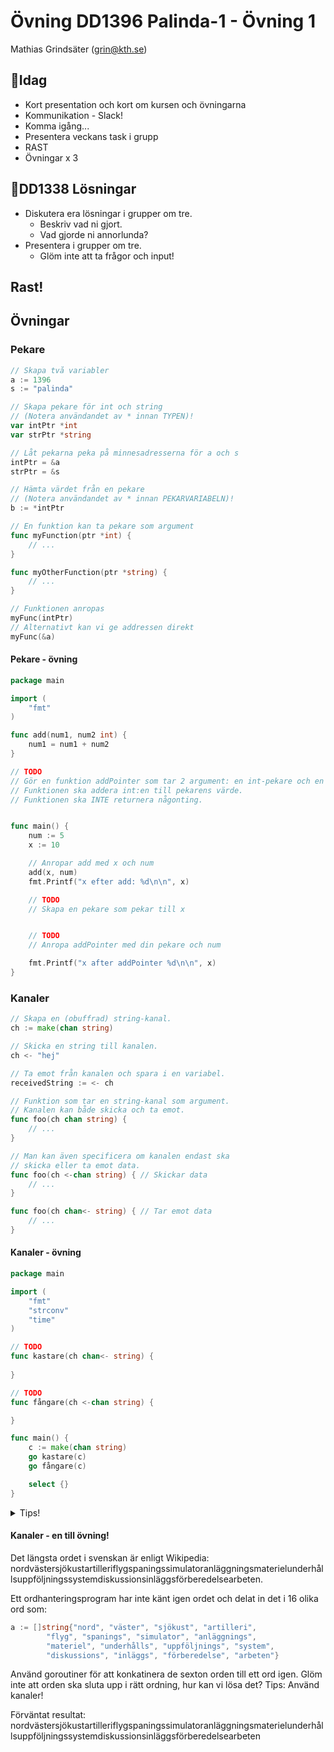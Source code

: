 # **Övning DD1396 Palinda-1 - Övning 1**
Mathias Grindsäter (grin@kth.se)

## 💬**Idag**
* Kort presentation och kort om kursen och övningarna
* Kommunikation - Slack!
* Komma igång...
* Presentera veckans task i grupp
* RAST
* Övningar x 3

## 💬**DD1338 Lösningar**
* Diskutera era lösningar i grupper om tre.
  * Beskriv vad ni gjort.
  * Vad gjorde ni annorlunda?
* Presentera i grupper om tre.
  * Glöm inte att ta frågor och input! 

## **Rast!**

## **Övningar**

### **Pekare**
```go
// Skapa två variabler
a := 1396
s := "palinda"

// Skapa pekare för int och string
// (Notera användandet av * innan TYPEN)!
var intPtr *int    
var strPtr *string 

// Låt pekarna peka på minnesadresserna för a och s
intPtr = &a
strPtr = &s

// Hämta värdet från en pekare
// (Notera användandet av * innan PEKARVARIABELN)!
b := *intPtr

// En funktion kan ta pekare som argument
func myFunction(ptr *int) {
    // ...
}

func myOtherFunction(ptr *string) {
    // ...
}

// Funktionen anropas
myFunc(intPtr)
// Alternativt kan vi ge addressen direkt
myFunc(&a)
```

#### **Pekare - övning**
```go
package main

import (
	"fmt"
)

func add(num1, num2 int) {
	num1 = num1 + num2
}

// TODO
// Gör en funktion addPointer som tar 2 argument: en int-pekare och en int.
// Funktionen ska addera int:en till pekarens värde.
// Funktionen ska INTE returnera någonting.


func main() {
	num := 5
	x := 10

	// Anropar add med x och num
	add(x, num)
	fmt.Printf("x efter add: %d\n\n", x)

	// TODO
	// Skapa en pekare som pekar till x


	// TODO
	// Anropa addPointer med din pekare och num

	fmt.Printf("x after addPointer %d\n\n", x)
}
```

### **Kanaler**
```go
// Skapa en (obuffrad) string-kanal.
ch := make(chan string)

// Skicka en string till kanalen.
ch <- "hej"

// Ta emot från kanalen och spara i en variabel.
receivedString := <- ch 

// Funktion som tar en string-kanal som argument.
// Kanalen kan både skicka och ta emot.
func foo(ch chan string) { 
	// ...
}

// Man kan även specificera om kanalen endast ska
// skicka eller ta emot data.
func foo(ch <-chan string) { // Skickar data 
	// ...
}

func foo(ch chan<- string) { // Tar emot data 
	// ...
}
```

#### **Kanaler - övning**
```go
package main

import (
	"fmt"
	"strconv"
	"time"
)

// TODO
func kastare(ch chan<- string) {
	
}

// TODO 
func fångare(ch <-chan string) {

}

func main() {
	c := make(chan string)
	go kastare(c)
	go fångare(c)

	select {}
}
```

<details>
  <summary>Tips!</summary>

1. Använd oändliga for-loopar
2. En int kan konverteras till en sträng med funktionen `strconv.Itoa`
3. Använd `time.Sleep` för att styra hur ofta bollar kastas och hur snabbt 
texten skrivs ut efter att en boll har mottagits.

</details>

#### **Kanaler - en till övning!**
Det längsta ordet i svenskan är enligt Wikipedia: nordvästersjökustartilleriflygspaningssimulatoranläggningsmaterielunderhållsuppföljningssystemdiskussionsinläggsförberedelsearbeten.

Ett ordhanteringsprogram har inte känt igen ordet och delat in det i 16 olika ord som:
```go
a := []string{"nord", "väster", "sjökust", "artilleri",
		"flyg", "spanings", "simulator", "anläggnings",
		"materiel", "underhålls", "uppföljnings", "system",
		"diskussions", "inläggs", "förberedelse", "arbeten"}
```

Använd goroutiner för att konkatinera de sexton orden till ett ord igen. Glöm inte att orden ska sluta upp i rätt ordning, hur kan vi lösa det? Tips: Använd kanaler!

Förväntat resultat: nordvästersjökustartilleriflygspaningssimulatoranläggningsmaterielunderhållsuppföljningssystemdiskussionsinläggsförberedelsearbeten










 

